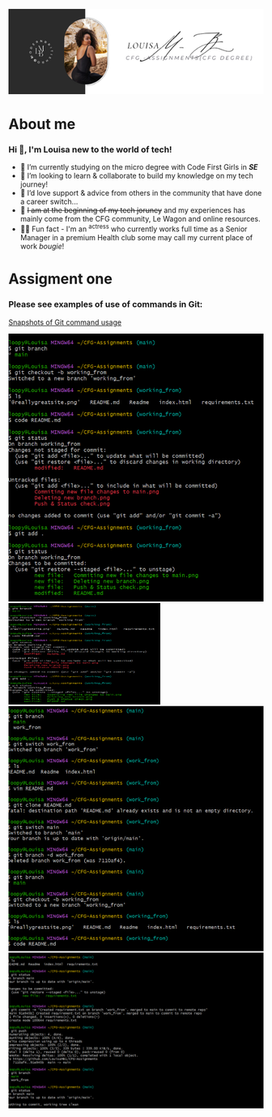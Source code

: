 ![Louisa's Banner][def]
# About me
### **Hi 👋, I'm Louisa new to the world of tech!**
- :dizzy: I’m currently studying on the micro degree with Code First Girls in ***SE***
- :monocle_face: I’m looking to learn & collaborate to build my knowledge on my tech journey!
- :black_heart: I’d love support & advice from others in the community that have done a career switch...
- :pinching_hand: ~~I am at the beginning of my tech joruney~~ and my experiences has mainly come from the CFG community, Le Wagon and online resources.
- :woman_cartwheeling: Fun fact - I'm an <sup>actress</sup> who currently works full time as a Senior Manager in a premium Health club some may call my current place of work _bougie_!

# Assigment one
### Please see examples of use of commands in Git:
[Snapshots of Git command usage](http://127.0.0.1:5500/index.html)

![Git Status check](<Git status check.png>) <img src="Git status check.png" alt="Description" width="300" height="200">
![Creating a Branch](<Deleting new branch.png>) 
![Creating and committing a new file](<Commiting new file changes to main.png>)


[def]: @reallygreatsite.png